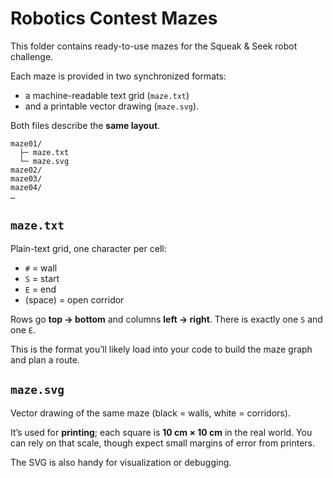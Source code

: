 # Robotics Contest Mazes

This folder contains ready-to-use mazes for the Squeak & Seek robot challenge.

Each maze is provided in two synchronized formats:
- a machine-readable text grid (`maze.txt`) 
- and a printable vector drawing (`maze.svg`).

Both files describe the **same layout**.

```
maze01/
  ├─ maze.txt
  └─ maze.svg
maze02/
maze03/
maze04/
…
```

## `maze.txt`

Plain-text grid, one character per cell:

* `#` = wall
* `S` = start
* `E` = end
* (space) = open corridor

Rows go **top → bottom** and columns **left → right**. There is exactly one `S` and one `E`.

This is the format you’ll likely load into your code to build the maze graph and plan a route.

## `maze.svg`

Vector drawing of the same maze (black = walls, white = corridors).

It’s used for **printing**; each square is **10 cm × 10 cm** in the real world. You can rely on that scale, though expect small margins of error from printers.

The SVG is also handy for visualization or debugging.
